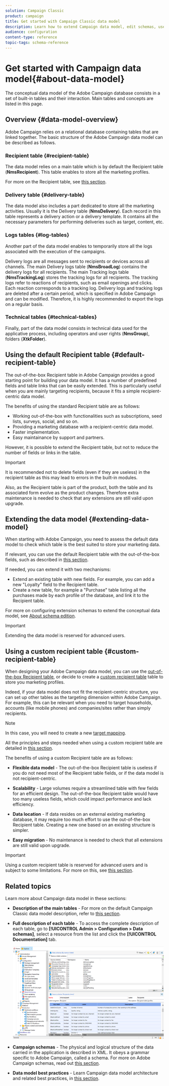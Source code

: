 ```yaml
---
solution: Campaign Classic
product: campaign
title: Get started with Campaign Classic data model
description: Learn how to extend Campaign data model, edit schemas, use APIs, and more
audience: configuration
content-type: reference
topic-tags: schema-reference
---
```


# Get started with Campaign data model{#about-data-model}

The conceptual data model of the Adobe Campaign database consists in a set of built-in tables and their interaction. Main tables and concepts are listed in this page.

## Overview {#data-model-overview}

Adobe Campaign relies on a relational database containing tables that are linked together. The basic structure of the Adobe Campaign data model can be described as follows.

### Recipient table {#recipient-table}

The data model relies on a main table which is by default the Recipient table (**NmsRecipient**). This table enables to store all the marketing profiles.

For more on the Recipient table, see [this section](#default-recipient-table).

### Delivery table {#delivery-table}

The data model also includes a part dedicated to store all the marketing activities. Usually it is the Delivery table (**NmsDelivery**). Each record in this table represents a delivery action or a delivery template. It contains all the necessary parameters for performing deliveries such as target, content, etc.

### Logs tables {#log-tables}

Another part of the data model enables to temporarily store all the logs associated with the execution of the campaigns.

Delivery logs are all messages sent to recipients or devices across all channels. The main Delivery logs table (**NmsBroadLog**) contains the delivery logs for all recipients.
The main Tracking logs table (**NmsTrackingLog**) stores the tracking logs for all recipients. The tracking logs refer to reactions of recipients, such as email openings and clicks. Each reaction corresponds to a tracking log.
Delivery logs and tracking logs are deleted after a certain period, which is specified in Adobe Campaign and can be modified. Therefore, it is highly recommended to export the logs on a regular basis.

### Technical tables {#technical-tables}

Finally, part of the data model consists in technical data used for the applicative process, including operators and user rights (**NmsGroup**), folders (**XtkFolder**).

## Using the default Recipient table {#default-recipient-table}

The out-of-the-box Recipient table in Adobe Campaign provides a good starting point for building your data model. It has a number of predefined fields and table links that can be easily extended. This is particularly useful when you are mainly targeting recipients, because it fits a simple recipient-centric data model.

The benefits of using the standard Recipient table are as follows:

* Working out-of-the-box with functionalities such as subscriptions, seed lists, surveys, social, and so on.
* Providing a marketing database with a recipient-centric data model.
* Faster implementation.
* Easy maintainance by support and partners.

However, it is possible to extend the Recipient table, but not to reduce the number of fields or links in the table.

>[!IMPORTANT]
>
>It is recommended not to delete fields (even if they are useless) in the recipient table as this may lead to errors in the built-in modules.

Also, as the Recipient table is part of the product, both the table and its associated form evolve as the product changes. Therefore extra maintenance is needed to check that any extensions are still valid upon upgrade.

## Extending the data model {#extending-data-model}

When starting with Adobe Campaign, you need to assess the default data model to check which table is the best suited to store your marketing data.

If relevant, you can use the default Recipient table with the out-of-the-box fields, such as described in [this section](#default-recipient-table).

If needed, you can extend it with two mechanisms:

* Extend an existing table with new fields. For example, you can add a new "Loyalty" field to the Recipient table.
* Create a new table, for example a "Purchase" table listing all the purchases made by each profile of the database, and link it to the Recipient table.

For more on configuring extension schemas to extend the conceptual data model, see [About schema edition](../../configuration/using/about-schema-edition.md).

>[!IMPORTANT]
>
>Extending the data model is reserved for advanced users.

## Using a custom recipient table {#custom-recipient-table}

When designing your Adobe Campaign data model, you can use the [out-of-the-box Recipient table](#default-recipient-table), or decide to create a [custom recipient table](../../configuration/using/about-custom-recipient-table.md) table to store you marketing profiles.

Indeed, if your data model does not fit the recipient-centric structure, you can set up other tables as the targeting dimension within Adobe Campaign. For example, this can be relevant when you need to target households, accounts (like mobile phones) and companies/sites rather than simply recipients.

>[!NOTE]
>
>In this case, you will need to create a new [target mapping](../../configuration/using/target-mapping.md).

All the principles and steps needed when using a custom recipient table are detailed in [this section](../../configuration/using/about-custom-recipient-table.md).

The benefits of using a custom Recipient table are as follows:

* **Flexible data model** - The out-of-the-box Recipient table is useless if you do not need most of the Recipient table fields, or if the data model is not recipient-centric.

* **Scalability** - Large volumes require a streamlined table with few fields for an efficient design. The out-of-the-box Recipient table would have too many useless fields, which could impact performance and lack efficiency.

* **Data location** - If data resides on an external existing marketing database, it may require too much effort to use the out-of-the-box Recipient table. Creating a new one based on an existing structure is simpler.

* **Easy migration** - No maintenance is needed to check that all extensions are still valid upon upgrade.

>[!IMPORTANT]
>
>Using a custom recipient table is reserved for advanced users and is subject to some limitations. For more on this, see [this section](../../configuration/using/about-custom-recipient-table.md).

## Related topics

Learn more about Campaign data model in these sections:

* **Description of the main tables** - For more on the default Campaign Classic data model description, refer to [this section](../../configuration/using/data-model-description.md).

* **Full description of each table** -  To access the complete description of each table, go to **[!UICONTROL Admin > Configuration > Data schemas]**, select a resource from the list and click the **[!UICONTROL Documentation]** tab.

    ![](assets/data-model_documentation-tab.png)


* **Campaign schemas** - The physical and logical structure of the data carried in the application is described in XML. It obeys a grammar specific to Adobe Campaign, called a schema. For more on Adobe Campaign schemas, read out [this section](../../configuration/using/about-schema-reference.md).

* **Data model best practices** - Learn Campaign data model architecture and related best practices, in [this section](../../configuration/using/data-model-best-practices.md#data-model-architecture).
